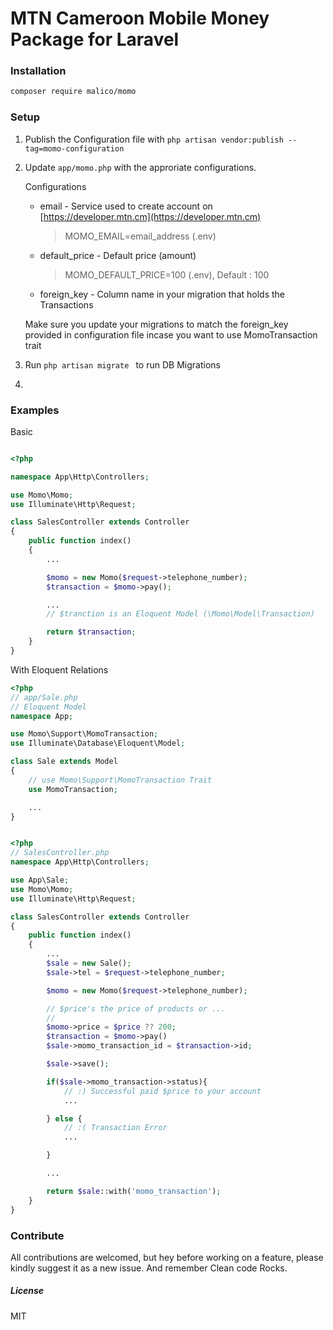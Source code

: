 # MTN Cameroon Mobile Money Package for Laravel

### Installation
```bash
composer require malico/momo
```
### Setup

1. Publish the Configuration file with ``` php artisan vendor:publish --tag=momo-configuration ```
2. Update  ``` app/momo.php ``` with the approriate configurations.

	Configurations
	* email - Service used to create account on 	[https://developer.mtn.cm](https://developer.mtn.cm)
		> MOMO_EMAIL=email_address (.env)
	* default_price - Default price (amount)
		> MOMO_DEFAULT_PRICE=100 (.env), Default : 100
	* foreign_key - Column name in your migration that holds the Transactions

	Make sure you update your migrations to match the foreign_key provided in configuration file incase you want to use MomoTransaction trait
3. Run ```php artisan migrate ``` to run DB Migrations
4.

### Examples
Basic
```php

<?php

namespace App\Http\Controllers;

use Momo\Momo;
use Illuminate\Http\Request;

class SalesController extends Controller
{
    public function index()
    {
    	...

        $momo = new Momo($request->telephone_number);
        $transaction = $momo->pay();

        ...
		// $tranction is an Eloquent Model (\Momo\Model\Transaction)

        return $transaction;
    }
}
```

With Eloquent Relations
```php
<?php
// app/Sale.php
// Eloquent Model
namespace App;

use Momo\Support\MomoTransaction;
use Illuminate\Database\Eloquent\Model;

class Sale extends Model
{
	// use Momo\Support\MomoTransaction Trait
    use MomoTransaction;

    ...
}
```

```php

<?php
// SalesController.php
namespace App\Http\Controllers;

use App\Sale;
use Momo\Momo;
use Illuminate\Http\Request;

class SalesController extends Controller
{
    public function index()
    {
    	...
        $sale = new Sale();
        $sale->tel = $request->telephone_number;

        $momo = new Momo($request->telephone_number);

        // $price's the price of products or ...
        //
        $momo->price = $price ?? 200;
        $transaction = $momo->pay()
        $sale->momo_transaction_id = $transaction->id;

        $sale->save();

        if($sale->momo_transaction->status){
        	// :) Successful paid $price to your account
        	...

        } else {
        	// :( Transaction Error
        	...

        }

        ...

        return $sale::with('momo_transaction');
    }
}
```

### Contribute
All contributions are welcomed, but hey before working on a feature, please kindly suggest it as a new issue. And remember Clean code Rocks.

##### License
MIT

